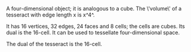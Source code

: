 A four-dimensional object; it is analogous to a cube. The \\'volume\\'
of a tesseract with edge length x is x^4^.

It has 16 vertices, 32 edges, 24 faces and 8 cells; the cells are cubes.
Its dual is the 16-cell. It can be used to tessellate four-dimensional
space.

The dual of the tesseract is the 16-cell.
